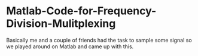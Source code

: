 # Matlab-Code-for-Frequency-Division-Mulitplexing
Basically me and a couple of friends had the task to sample some signal so we played around on Matlab and came up with this.
